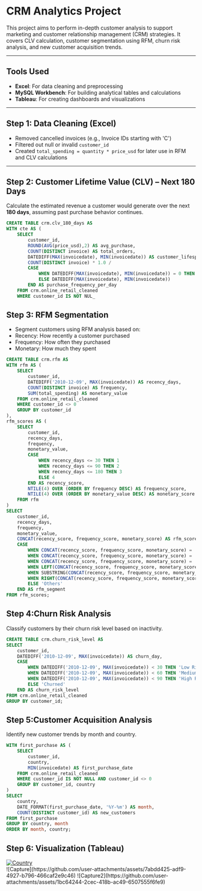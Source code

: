 #  CRM Analytics Project

This project aims to perform in-depth customer analysis to support marketing and customer relationship management (CRM) strategies. It covers CLV calculation, customer segmentation using RFM, churn risk analysis, and new customer acquisition trends.

---

##  Tools Used

- **Excel**: For data cleaning and preprocessing
- **MySQL Workbench**: For building analytical tables and calculations
- **Tableau**: For creating dashboards and visualizations

---

##  Step 1: Data Cleaning (Excel)

- Removed cancelled invoices (e.g., Invoice IDs starting with 'C')
- Filtered out null or invalid `customer_id`
- Created `total_spending = quantity * price_usd` for later use in RFM and CLV calculations

---

##  Step 2: Customer Lifetime Value (CLV) – Next 180 Days

Calculate the estimated revenue a customer would generate over the next **180 days**, assuming past purchase behavior continues.

```sql
CREATE TABLE crm.clv_180_days AS
WITH cte AS (
    SELECT 
        customer_id,
        ROUND(AVG(price_usd),2) AS avg_purchase,
        COUNT(DISTINCT invoice) AS total_orders,
        DATEDIFF(MAX(invoicedate), MIN(invoicedate)) AS customer_lifespan,
        COUNT(DISTINCT invoice) * 1.0 / 
        CASE 
            WHEN DATEDIFF(MAX(invoicedate), MIN(invoicedate)) = 0 THEN 1
            ELSE DATEDIFF(MAX(invoicedate), MIN(invoicedate))
        END AS purchase_frequency_per_day
    FROM crm.online_retail_cleaned
    WHERE customer_id IS NOT NUL_
```

## Step 3: RFM Segmentation

- Segment customers using RFM analysis based on:
- Recency: How recently a customer purchased
- Frequency: How often they purchased
- Monetary: How much they spent 

```sql
CREATE TABLE crm.rfm AS
WITH rfm AS (
    SELECT
        customer_id,
        DATEDIFF('2010-12-09', MAX(invoicedate)) AS recency_days,
        COUNT(DISTINCT invoice) AS frequency,
        SUM(total_spending) AS monetary_value
    FROM crm.online_retail_cleaned
    WHERE customer_id <> 0
    GROUP BY customer_id
),
rfm_scores AS (
    SELECT
        customer_id,
        recency_days,
        frequency,
        monetary_value,
        CASE
            WHEN recency_days <= 30 THEN 1
            WHEN recency_days <= 90 THEN 2
            WHEN recency_days <= 180 THEN 3
            ELSE 4
        END AS recency_score,
        NTILE(4) OVER (ORDER BY frequency DESC) AS frequency_score,
        NTILE(4) OVER (ORDER BY monetary_value DESC) AS monetary_score
    FROM rfm
)
SELECT
    customer_id,
    recency_days,
    frequency,
    monetary_value,
    CONCAT(recency_score, frequency_score, monetary_score) AS rfm_score,
    CASE 
        WHEN CONCAT(recency_score, frequency_score, monetary_score) = '111' THEN 'Best Customers'
        WHEN CONCAT(recency_score, frequency_score, monetary_score) = '311' THEN 'Almost Lost'
        WHEN CONCAT(recency_score, frequency_score, monetary_score) = '411' THEN 'Lost Customers'
        WHEN LEFT(CONCAT(recency_score, frequency_score, monetary_score),1) = '1' THEN 'Recent Customers'
        WHEN SUBSTRING(CONCAT(recency_score, frequency_score, monetary_score),2,1) = '1' THEN 'Loyal Customers'
        WHEN RIGHT(CONCAT(recency_score, frequency_score, monetary_score),1) = '1' THEN 'Big Spenders'
        ELSE 'Others'
    END AS rfm_segment
FROM rfm_scores;
```

## Step 4:Churn Risk Analysis
Classify customers by their churn risk level based on inactivity.

```sql
CREATE TABLE crm.churn_risk_level AS
SELECT
    customer_id,
    DATEDIFF('2010-12-09', MAX(invoicedate)) AS churn_day,
    CASE
        WHEN DATEDIFF('2010-12-09', MAX(invoicedate)) < 30 THEN 'Low Risk'
        WHEN DATEDIFF('2010-12-09', MAX(invoicedate)) < 60 THEN 'Medium Risk'
        WHEN DATEDIFF('2010-12-09', MAX(invoicedate)) < 90 THEN 'High Risk'
        ELSE 'Churned'
    END AS churn_risk_level
FROM crm.online_retail_cleaned
GROUP BY customer_id;
```
## Step 5:Customer Acquisition Analysis
Identify new customer trends by month and country.

```sql
WITH first_purchase AS (
    SELECT
        customer_id,
        country,
        MIN(invoicedate) AS first_purchase_date
    FROM crm.online_retail_cleaned
    WHERE customer_id IS NOT NULL AND customer_id <> 0
    GROUP BY customer_id, country
)
SELECT
    country,
    DATE_FORMAT(first_purchase_date, '%Y-%m') AS month,
    COUNT(DISTINCT customer_id) AS new_customers
FROM first_purchase
GROUP BY country, month
ORDER BY month, country;
```
## Step 6: Visualization (Tableau)
<div class='tableauPlaceholder' id='viz1754553606784' style='position: relative'><noscript><a href='#'><img alt='Country ' src='https:&#47;&#47;public.tableau.com&#47;static&#47;images&#47;RF&#47;RFMandCLV&#47;Country&#47;1_rss.png' style='border: none' /></a></noscript><object class='tableauViz'  style='display:none;'><param name='host_url' value='https%3A%2F%2Fpublic.tableau.com%2F' /> <param name='embed_code_version' value='3' /> <param name='site_root' value='' /><param name='name' value='RFMandCLV&#47;Country' /><param name='tabs' value='no' /><param name='toolbar' value='yes' /><param name='static_image' value='https:&#47;&#47;public.tableau.com&#47;static&#47;images&#47;RF&#47;RFMandCLV&#47;Country&#47;1.png' /> <param name='animate_transition' value='yes' /><param name='display_static_image' value='yes' /><param name='display_spinner' value='yes' /><param name='display_overlay' value='yes' /><param name='display_count' value='yes' /><param name='language' value='en-US' /></object></div>                <script type='text/javascript'>                    var divElement = document.getElementById('viz1754553606784');                    var vizElement = divElement.getElementsByTagName('object')[0];                    if ( divElement.offsetWidth > 800 ) { vizElement.style.width='1000px';vizElement.style.height='827px';} else if ( divElement.offsetWidth > 500 ) { vizElement.style.width='1000px';vizElement.style.height='827px';} else { vizElement.style.width='100%';vizElement.style.height='1277px';}                     var scriptElement = document.createElement('script');                    scriptElement.src = 'https://public.tableau.com/javascripts/api/viz_v1.js';                    vizElement.parentNode.insertBefore(scriptElement, vizElement);                </script>
![Capture](https://github.com/user-attachments/assets/7abdd425-adf9-4927-b796-466caf2e9c46)
![Capture2](https://github.com/user-attachments/assets/1bc64244-2cec-418b-ac49-6507555f6fe9)




